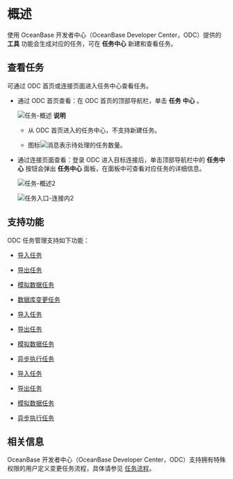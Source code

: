 概述 
=======================

使用 OceanBase 开发者中心（OceanBase Developer Center，ODC）提供的 **工具** 功能会生成对应的任务，可在 **任务中心** 新建和查看任务。

查看任务 
-------------------------

可通过 ODC 首页或连接页面进入任务中心查看任务。

* 通过 ODC 首页查看：在 ODC 首页的顶部导航栏，单击 **任务** **中心** 。

  ![任务-概述](https://help-static-aliyun-doc.aliyuncs.com/assets/img/zh-CN/9229808461/p415557.png)
  **说明**

  
  * 从 ODC 首页进入的任务中心，不支持新建任务。

    
  
  * 图标![消息](https://help-static-aliyun-doc.aliyuncs.com/assets/img/zh-CN/9229808461/p420517.jpg)表示待处理的任务数量。

    
  

  
  

* 通过连接页面查看：登录 ODC 进入目标连接后，单击顶部导航栏中的 **任务中心** 按钮会弹出 **任务中心** 面板，在面板中可查看对应任务的详细信息。

  ![任务-概述2](https://help-static-aliyun-doc.aliyuncs.com/assets/img/zh-CN/8608448461/p415558.png)

  ![任务入口-连接内2](https://help-static-aliyun-doc.aliyuncs.com/assets/img/zh-CN/8608448461/p423438.png)
  




支持功能 
-------------------------

ODC 任务管理支持如下功能：

* [导入任务](/zh-CN/7.client-odc-user-guide/8.client-odc-task-management/2.client-odc-import-tasks.md)

  

* [导出任务](/zh-CN/7.client-odc-user-guide/8.client-odc-task-management/3.client-odc-export-tasks.md)

  

* [模拟数据任务](/zh-CN/7.client-odc-user-guide/8.client-odc-task-management/4.client-odc-data-mocking-tasks.md)

  

* [数据库变更任务](/zh-CN/7.client-odc-user-guide/8.client-odc-task-management/5.client-odc-database-change-task.md)

  






* [导入任务](/zh-CN/7.client-odc-user-guide/8.client-odc-task-management/2.client-odc-import-tasks.md)

  

* [导出任务](/zh-CN/7.client-odc-user-guide/8.client-odc-task-management/3.client-odc-export-tasks.md)

  

* [模拟数据任务](/zh-CN/7.client-odc-user-guide/8.client-odc-task-management/4.client-odc-data-mocking-tasks.md)

  

* [异步执行任务](/zh-CN/7.client-odc-user-guide/8.client-odc-task-management/5.client-odc-database-change-task.md)

  






* [导入任务](/zh-CN/7.client-odc-user-guide/8.client-odc-task-management/2.client-odc-import-tasks.md)

  

* [导出任务](/zh-CN/7.client-odc-user-guide/8.client-odc-task-management/3.client-odc-export-tasks.md)

  

* [模拟数据任务](/zh-CN/7.client-odc-user-guide/8.client-odc-task-management/4.client-odc-data-mocking-tasks.md)

  

* [异步执行任务](/zh-CN/7.client-odc-user-guide/8.client-odc-task-management/5.client-odc-database-change-task.md)

  




相关信息 
-------------------------

OceanBase 开发者中心（OceanBase Developer Center，ODC）支持拥有特殊权限的用户定义变更任务流程，具体请参见 [任务流程](/zh-CN/6.web-odc-user-guide/4.web-odc-public-resource-management/4.web-odc-task-process.md)。

